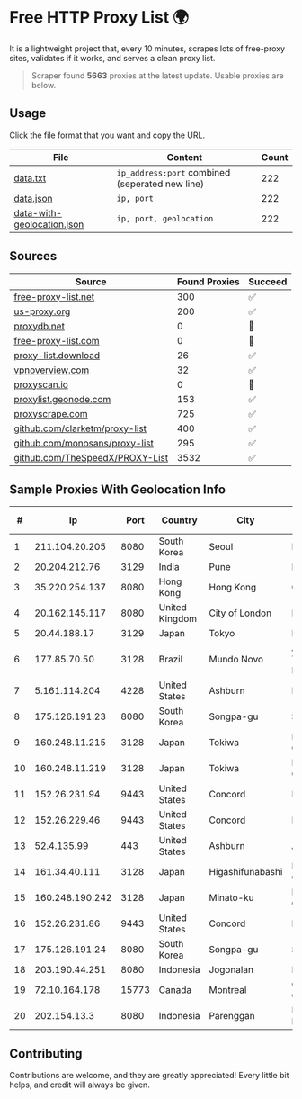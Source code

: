 
# Free HTTP Proxy List 🌍

It is a lightweight project that, every 10 minutes, scrapes lots of free-proxy sites, validates if it works, and serves a clean proxy list.


> Scraper found **5663** proxies at the latest update. Usable proxies are below.

## Usage

Click the file format that you want and copy the URL.


|File|Content|Count|
|----|-------|-----|
|[data.txt](https://raw.githubusercontent.com/themiralay/Proxy-List-World/master/data.txt)|`ip_address:port` combined (seperated new line)|222|
|[data.json](https://raw.githubusercontent.com/themiralay/Proxy-List-World/master/data.json)|`ip, port`|222|
|[data-with-geolocation.json](https://raw.githubusercontent.com/themiralay/Proxy-List-World/master/data-with-geolocation.json)|`ip, port, geolocation`|222|

## Sources

|Source|Found Proxies|Succeed|
|------|-------------|-------|
|[free-proxy-list.net](https://free-proxy-list.net)|300|✅|
|[us-proxy.org](https://www.us-proxy.org)|200|✅|
|[proxydb.net](http://proxydb.net)|0|🚫|
|[free-proxy-list.com](https://free-proxy-list.com/?page=&port=&type%5B%5D=http&type%5B%5D=https&up_time=0&search=Search)|0|🚫|
|[proxy-list.download](https://www.proxy-list.download/HTTP)|26|✅|
|[vpnoverview.com](https://vpnoverview.com/privacy/anonymous-browsing/free-proxy-servers)|32|✅|
|[proxyscan.io](https://www.proxyscan.io)|0|🚫|
|[proxylist.geonode.com](https://proxylist.geonode.com/api/proxy-list?limit=300&page=1&sort_by=lastChecked&sort_type=desc&protocols=http,https)|153|✅|
|[proxyscrape.com](https://api.proxyscrape.com/v2/?request=displayproxies&protocol=http&timeout=10000&country=all&ssl=all&anonymity=all)|725|✅|
|[github.com/clarketm/proxy-list](https://raw.githubusercontent.com/clarketm/proxy-list/master/proxy-list-raw.txt)|400|✅|
|[github.com/monosans/proxy-list](https://raw.githubusercontent.com/monosans/proxy-list/main/proxies/http.txt)|295|✅|
|[github.com/TheSpeedX/PROXY-List](https://raw.githubusercontent.com/TheSpeedX/PROXY-List/master/http.txt)|3532|✅|


## Sample Proxies With Geolocation Info

|#|Ip|Port|Country|City|Internet Service Provider|
|-|--|----|-------|----|-------------------------|
|1|211.104.20.205|8080|South Korea|Seoul|Korea Telecom|
|2|20.204.212.76|3129|India|Pune|Microsoft Corporation|
|3|35.220.254.137|8080|Hong Kong|Hong Kong|Google LLC|
|4|20.162.145.117|8080|United Kingdom|City of London|Microsoft Corporation|
|5|20.44.188.17|3129|Japan|Tokyo|Microsoft Corporation|
|6|177.85.70.50|3128|Brazil|Mundo Novo|ASE TELECOMUNICAÇÕES LTDA ME|
|7|5.161.114.204|4228|United States|Ashburn|Hetzner Online GmbH|
|8|175.126.191.23|8080|South Korea|Songpa-gu|SK Broadband Co Ltd|
|9|160.248.11.215|3128|Japan|Tokiwa|NTT PC Communications, Inc.|
|10|160.248.11.219|3128|Japan|Tokiwa|NTT PC Communications, Inc.|
|11|152.26.231.94|9443|United States|Concord|MCNC|
|12|152.26.229.46|9443|United States|Concord|MCNC|
|13|52.4.135.99|443|United States|Ashburn|Amazon.com, Inc.|
|14|161.34.40.111|3128|Japan|Higashifunabashi|NTT PC Communications, Inc.|
|15|160.248.190.242|3128|Japan|Minato-ku|NTT PC Communications, Inc.|
|16|152.26.231.86|9443|United States|Concord|MCNC|
|17|175.126.191.24|8080|South Korea|Songpa-gu|SK Broadband Co Ltd|
|18|203.190.44.251|8080|Indonesia|Jogonalan|PT Jaring Lintas Utara|
|19|72.10.164.178|15773|Canada|Montreal|GloboTech Communications|
|20|202.154.13.3|8080|Indonesia|Parenggan|PT Akses Data Internusa|



## Contributing

Contributions are welcome, and they are greatly appreciated! Every
little bit helps, and credit will always be given.

